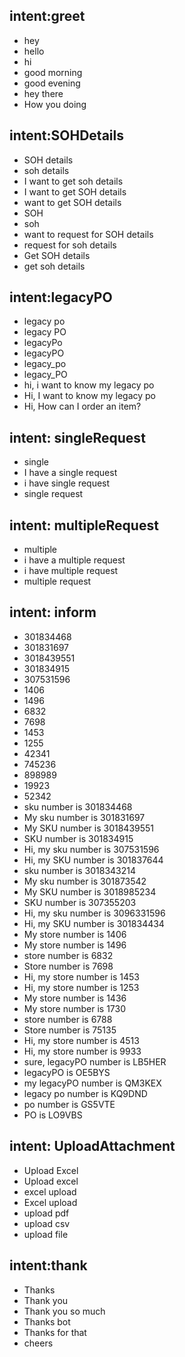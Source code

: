## intent:greet
- hey
- hello
- hi
- good morning
- good evening
- hey there
- How you doing

## intent:SOHDetails
- SOH details
- soh details
- I want to get soh details
- I want to get SOH details
- want to get SOH details
- SOH
- soh
- want to request for SOH details
- request for soh details
- Get SOH details
- get soh details

## intent:legacyPO
- legacy po
- legacy PO
- legacyPo
- legacyPO
- legacy_po
- legacy_PO
- hi, i want to know my legacy po
- Hi, I want to know my legacy po
- Hi, How can I order an item?

## intent: singleRequest
- single
- I have a single request
- i have single request
- single request

## intent: multipleRequest
- multiple
- i have a multiple request
- i have multiple request
- multiple request

## intent: inform
- 301834468
- 301831697
- 3018439551
- 301834915
- 307531596
- 1406
- 1496
- 6832
- 7698
- 1453
- 1255
- 42341
- 745236
- 898989
- 19923
- 52342
- sku number is 301834468
- My sku number is 301831697
- My SKU number is 3018439551
- SKU number is 301834915
- Hi, my sku number is 307531596
- Hi, my SKU number is 301837644
- sku number is 3018343214
- My sku number is 301873542
- My SKU number is 3018985234
- SKU number is 307355203
- Hi, my sku number is 3096331596
- Hi, my SKU number is 301834434
- My store number is 1406
- My store number is 1496
- store number is 6832
- Store number is 7698
- Hi, my store number is 1453
- Hi, my store number is 1253
- My store number is 1436
- My store number is 1730
- store number is 6788
- Store number is 75135
- Hi, my store number is 4513
- Hi, my store number is 9933
- sure, legacyPO number is LB5HER
- legacyPO is OE5BYS
- my legacyPO number is QM3KEX
- legacy po number is KQ9DND
- po number is GS5VTE
- PO is LO9VBS

<!-- ## intent: SKU
- SKU number
- sku number
- SKU
- sku
- sku number is [8989](SKU_No)
- My sku number is [3018](SKU_No)
- My SKU number is [1243](SKU_No)
- SKU number is [3014](SKU_No)
- Hi, my sku number is [1234](SKU_No)
- Hi, my SKU number is [7395](SKU_No)

## intent: Store
- My store number is [3018](store_No)
- My store number is [1243](store_No)
- store number is [7931](store_No)
- Store number is [5698](store_No)
- Hi, my store number is [6789](store_No)
- Hi, my store number is [7361](store_No) -->

## intent: UploadAttachment
- Upload Excel
- Upload excel
- excel upload
- Excel upload
- upload pdf
- upload csv
- upload file


<!-- ## intent:legacyPO_Number
- sure, legacyPO number is [42341](legacyPO_No)
- legacyPO is [52342](legacyPO_No)
- [81249](legacyPO_No)
- [14354](legacyPO_No)
- [54861](legacyPO_No)
- [98257](legacyPO_No)
- my legacyPO number is [19923](legacyPO_No) -->

## intent:thank
- Thanks
- Thank you
- Thank you so much
- Thanks bot
- Thanks for that
- cheers

<!-- ## intent:affirm
- yes
- indeed
- of course
- that sounds good
- correct


## intent:goodbye
- bye
- goodbye
- see you around
- see you later -->

<!-- ## intent:ticketStatus
- what is the status of my ticket?
- want to know my ticket status
- Any idea about my ticket status?
- ticket status
- status ticket
- ticket status update
- ticket update
- any update regarding my ticket?
- update me regarding my ticket?
- can you please tell me about my ticket status? -->



<!-- ## intent:deny
- no
- never
- I don't think so
- don't like that
- no way
- not really

## intent:mood_great
- perfect
- very good
- great
- amazing
- wonderful
- I am feeling very good
- I am great
- I'm good

## intent:mood_unhappy
- sad
- very sad
- unhappy
- bad
- very bad
- awful
- terrible
- not very good
- extremely sad
- so sad

## intent:bot_challenge
- are you a bot?
- are you a human?
- am I talking to a bot?
- am I talking to a human?

 -->
